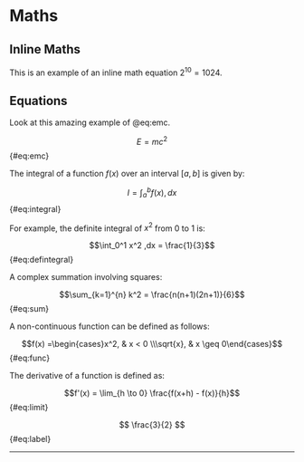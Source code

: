 # Maths

## Inline Maths

This is an example of an inline math equation $2^{10} = 1024$.

## Equations

Look at this amazing example of @eq:emc.

$$E = mc^{2}$${#eq:emc}

The integral of a function $f(x)$ over an interval $[a, b]$ is given by:

$$I = \int_{a}^{b} f(x) ,dx$${#eq:integral}

For example, the definite integral of $x^2$ from 0 to 1 is:

$$\int_0^1 x^2 ,dx = \frac{1}{3}$${#eq:defintegral}

A complex summation involving squares:

$$\sum_{k=1}^{n} k^2 = \frac{n(n+1)(2n+1)}{6}$${#eq:sum}

A non-continuous function can be defined as follows:

$$f(x) =\begin{cases}x^2, & x < 0 \\\sqrt{x}, & x \geq 0\end{cases}$${#eq:func}

The derivative of a function is defined as:

$$f'(x) = \lim_{h \to 0} \frac{f(x+h) - f(x)}{h}$${#eq:limit}

$$
\frac{3}{2}
$$ {#eq:label}

---
